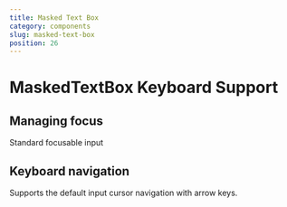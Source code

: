 ```yaml
---
title: Masked Text Box
category: components
slug: masked-text-box
position: 26
---
```

# MaskedTextBox Keyboard Support

## Managing focus

Standard focusable input

## Keyboard navigation

Supports the default input cursor navigation with arrow keys.
